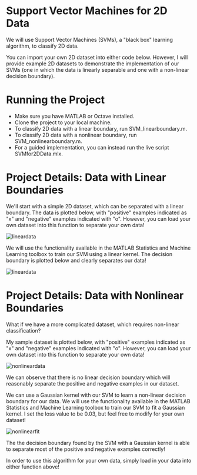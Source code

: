 # Support Vector Machines for 2D Data

We will use Support Vector Machines (SVMs), a "black box" learning algorithm, to classify 2D data. 

You can import your own 2D dataset into either code below. However, I will provide example 2D datasets to demonstrate the implementation of our SVMs (one in which the data is linearly separable and one with a non-linear decision boundary).

# Running the Project 

- Make sure you have MATLAB or Octave installed. 
- Clone the project to your local machine. 
- To classify 2D data with a linear boundary, run SVM_linearboundary.m. 
- To classify 2D data with a nonlinear boundary, run SVM_nonlinearboundary.m. 
- For a guided implementation, you can instead run the live script SVMfor2DData.mlx. 

# Project Details: Data with Linear Boundaries

We'll start with a simple 2D dataset, which can be separated with a linear boundary. The data is plotted below, with "positive" examples indicated as "x" and "negative" examples indicated with "o". However, you can load your own dataset into this function to separate your own data!

![lineardata](https://github.com/amandalesar/svm_2ddata/blob/master/svmimages/lineardata.jpg)

We will use the functionality available in the MATLAB Statistics and Machine Learning toolbox to train our SVM using a linear kernel. The decision boundary is plotted below and clearly separates our data!

![lineardata](https://github.com/amandalesar/svm_2ddata/blob/master/svmimages/linearfit.jpg)

# Project Details: Data with Nonlinear Boundaries

What if we have a more complicated dataset, which requires non-linear classification? 

My sample dataset is plotted below, with "positive" examples indicated as "x" and "negative" examples indicated with "o". However, you can load your own dataset into this function to separate your own data!

![nonlineardata](https://github.com/amandalesar/svm_2ddata/blob/master/svmimages/nonlineardata.jpg)

We can observe that there is no linear decision boundary which will reasonably separate the positive and negative examples in our dataset.

We can use a Gaussian kernel with our SVM to learn a non-linear decision boundary for our data. We will use the functionality available in the MATLAB Statistics and Machine Learning toolbox to train our SVM to fit a Gaussian kernel. I set the loss value to be 0.03, but feel free to modify for your own dataset!

![nonlinearfit](https://github.com/amandalesar/svm_2ddata/blob/master/svmimages/nonlinearfit.jpg)

The the decision boundary found by the SVM with a Gaussian kernel is able to separate most of the positive and negative examples correctly!

In order to use this algorithm for your own data, simply load in your data into either function above!
